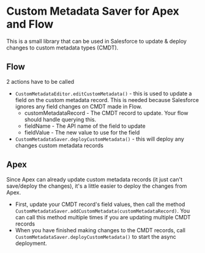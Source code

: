 # Custom Metadata Saver for Apex and Flow

This is a small library that can be used in Salesforce to update & deploy changes to custom metadata types (CMDT).

## Flow
2 actions have to be called
 * `CustomMetadataEditor.editCustomMetadata()` - this is used to update a field on the custom metadata record. This is needed because Salesforce ignores any field changes on CMDT made in Flow.
    * customMetadataRecord - The CMDT record to update. Your flow should handle querying this.
    * fieldName - The API name of the field to update
    * fieldValue - The new value to use for the field
 * `CustomMetadataSaver.deployCustomMetadata()` - this will deploy any changes custom metadata records

## Apex
Since Apex can already update custom metadata records (it just can't save/deploy the changes), it's a little easier to deploy the changes from Apex.
 * First, update your CMDT record's field values, then call the method `CustomMetadataSaver.addCustomMetadata(customMetadataRecord)`. You can call this method multiple times if you are updating multiple CMDT records
 * When you have finished making changes to the CMDT records, call `CustomMetadataSaver.deployCustomMetadata()` to start the async deployment.